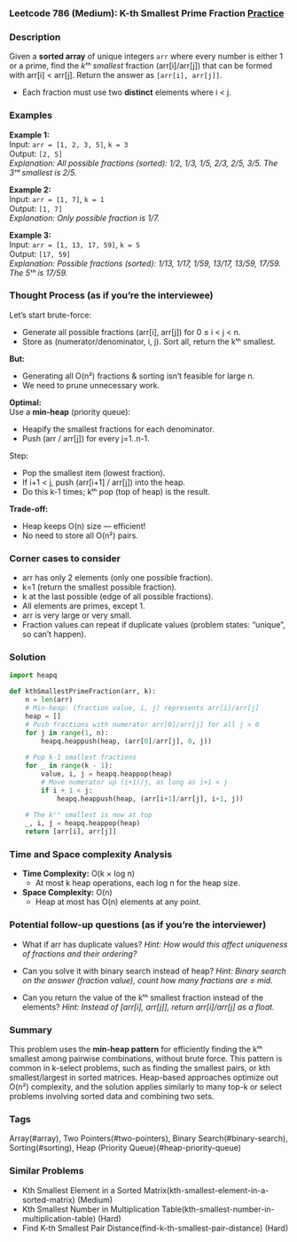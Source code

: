 ### Leetcode 786 (Medium): K-th Smallest Prime Fraction [Practice](https://leetcode.com/problems/k-th-smallest-prime-fraction)

### Description  
Given a **sorted array** of unique integers `arr` where every number is either 1 or a prime, find the *kᵗʰ smallest* fraction (arr[i]/arr[j]) that can be formed with arr[i] < arr[j]. Return the answer as `[arr[i], arr[j]]`.
- Each fraction must use two **distinct** elements where i < j.

### Examples  

**Example 1:**  
Input: `arr = [1, 2, 3, 5]`, `k = 3`  
Output: `[2, 5]`  
*Explanation: All possible fractions (sorted): 1/2, 1/3, 1/5, 2/3, 2/5, 3/5. The 3ʳᵈ smallest is 2/5.*

**Example 2:**  
Input: `arr = [1, 7]`, `k = 1`  
Output: `[1, 7]`  
*Explanation: Only possible fraction is 1/7.*

**Example 3:**  
Input: `arr = [1, 13, 17, 59]`, `k = 5`  
Output: `[17, 59]`  
*Explanation: Possible fractions (sorted): 1/13, 1/17, 1/59, 13/17, 13/59, 17/59. The 5ᵗʰ is 17/59.*

### Thought Process (as if you’re the interviewee)  
Let’s start brute-force:  
- Generate all possible fractions (arr[i], arr[j]) for 0 ≤ i < j < n.
- Store as (numerator/denominator, i, j). Sort all, return the kᵗʰ smallest.

**But:**  
- Generating all O(n²) fractions & sorting isn’t feasible for large n.  
- We need to prune unnecessary work.

**Optimal:**  
Use a **min-heap** (priority queue):
- Heapify the smallest fractions for each denominator.
- Push (arr / arr[j]) for every j=1..n-1.

Step:
- Pop the smallest item (lowest fraction).
- If i+1 < j, push (arr[i+1] / arr[j]) into the heap.
- Do this k-1 times; kᵗʰ pop (top of heap) is the result.

**Trade-off:**  
- Heap keeps O(n) size — efficient!
- No need to store all O(n²) pairs.

### Corner cases to consider  
- arr has only 2 elements (only one possible fraction).
- k=1 (return the smallest possible fraction).
- k at the last possible (edge of all possible fractions).
- All elements are primes, except 1.
- arr is very large or very small.
- Fraction values can repeat if duplicate values (problem states: “unique”, so can’t happen).

### Solution

```python
import heapq

def kthSmallestPrimeFraction(arr, k):
    n = len(arr)
    # Min-heap: (fraction value, i, j) represents arr[i]/arr[j]
    heap = []
    # Push fractions with numerator arr[0]/arr[j] for all j > 0
    for j in range(1, n):
        heapq.heappush(heap, (arr[0]/arr[j], 0, j))
    
    # Pop k-1 smallest fractions
    for _ in range(k - 1):
        value, i, j = heapq.heappop(heap)
        # Move numerator up (i+1)/j, as long as i+1 < j
        if i + 1 < j:
            heapq.heappush(heap, (arr[i+1]/arr[j], i+1, j))
    
    # The kᵗʰ smallest is now at top
    _, i, j = heapq.heappop(heap)
    return [arr[i], arr[j]]
```

### Time and Space complexity Analysis  

- **Time Complexity:** O(k × log n)
  - At most k heap operations, each log n for the heap size.
- **Space Complexity:** O(n)
  - Heap at most has O(n) elements at any point.

### Potential follow-up questions (as if you’re the interviewer)  

- What if arr has duplicate values?
  *Hint: How would this affect uniqueness of fractions and their ordering?*

- Can you solve it with binary search instead of heap?
  *Hint: Binary search on the answer (fraction value), count how many fractions are ≤ mid.*

- Can you return the value of the kᵗʰ smallest fraction instead of the elements?
  *Hint: Instead of [arr[i], arr[j]], return arr[i]/arr[j] as a float.*

### Summary
This problem uses the **min-heap pattern** for efficiently finding the kᵗʰ smallest among pairwise combinations, without brute force. This pattern is common in k-select problems, such as finding the smallest pairs, or kth smallest/largest in sorted matrices. Heap-based approaches optimize out O(n²) complexity, and the solution applies similarly to many top-k or select problems involving sorted data and combining two sets.

### Tags
Array(#array), Two Pointers(#two-pointers), Binary Search(#binary-search), Sorting(#sorting), Heap (Priority Queue)(#heap-priority-queue)

### Similar Problems
- Kth Smallest Element in a Sorted Matrix(kth-smallest-element-in-a-sorted-matrix) (Medium)
- Kth Smallest Number in Multiplication Table(kth-smallest-number-in-multiplication-table) (Hard)
- Find K-th Smallest Pair Distance(find-k-th-smallest-pair-distance) (Hard)